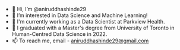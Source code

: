 - 👋 Hi, I’m @aniruddhashinde29
- 👀 I’m interested in Data Science and Machine Learning!
- 💼 I'm currently working as a Data Scientist at Parkview Health.
- 🌱 I graduated with a Master's degree from University of Toronto in Human-Centred Data Science in 2022.
- 📫 To reach me, email - aniruddhashinde29@gmail.com

<!---
aniruddhashinde29/aniruddhashinde29 is a ✨ special ✨ repository because its `README.md` (this file) appears on your GitHub profile.
You can click the Preview link to take a look at your changes.
--->
